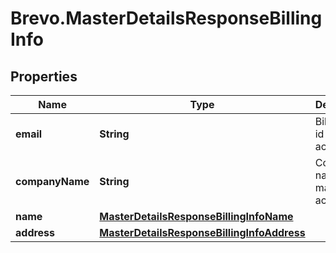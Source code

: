 # Brevo.MasterDetailsResponseBillingInfo

## Properties
Name | Type | Description | Notes
------------ | ------------- | ------------- | -------------
**email** | **String** | Billing email id of master account | [optional] 
**companyName** | **String** | Company name of master account | [optional] 
**name** | [**MasterDetailsResponseBillingInfoName**](MasterDetailsResponseBillingInfoName.md) |  | [optional] 
**address** | [**MasterDetailsResponseBillingInfoAddress**](MasterDetailsResponseBillingInfoAddress.md) |  | [optional] 


